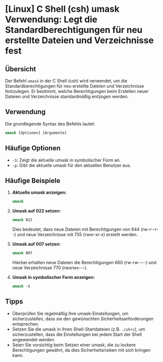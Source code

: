 # [Linux] C Shell (csh) umask Verwendung: Legt die Standardberechtigungen für neu erstellte Dateien und Verzeichnisse fest

## Übersicht
Der Befehl `umask` in der C Shell (csh) wird verwendet, um die Standardberechtigungen für neu erstellte Dateien und Verzeichnisse festzulegen. Er bestimmt, welche Berechtigungen beim Erstellen neuer Dateien und Verzeichnisse standardmäßig entzogen werden.

## Verwendung
Die grundlegende Syntax des Befehls lautet:

```csh
umask [Optionen] [Argumente]
```

## Häufige Optionen
- `-S`: Zeigt die aktuelle umask in symbolischer Form an.
- `-p`: Gibt die aktuelle umask für den aktuellen Benutzer aus.

## Häufige Beispiele

1. **Aktuelle umask anzeigen:**
   ```csh
   umask
   ```

2. **Umask auf 022 setzen:**
   ```csh
   umask 022
   ```
   Dies bedeutet, dass neue Dateien mit Berechtigungen von 644 (rw-r--r--) und neue Verzeichnisse mit 755 (rwxr-xr-x) erstellt werden.

3. **Umask auf 007 setzen:**
   ```csh
   umask 007
   ```
   Hierbei erhalten neue Dateien die Berechtigungen 660 (rw-rw----) und neue Verzeichnisse 770 (rwxrwx---).

4. **Umask in symbolischer Form anzeigen:**
   ```csh
   umask -S
   ```

## Tipps
- Überprüfen Sie regelmäßig Ihre umask-Einstellungen, um sicherzustellen, dass sie den gewünschten Sicherheitsanforderungen entsprechen.
- Setzen Sie die umask in Ihren Shell-Startdateien (z.B. `.cshrc`), um sicherzustellen, dass die Einstellungen bei jedem Start der Shell angewendet werden.
- Seien Sie vorsichtig beim Setzen einer umask, die zu lockere Berechtigungen gewährt, da dies Sicherheitsrisiken mit sich bringen kann.